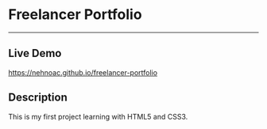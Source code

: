 # Freelancer Portfolio

---

## Live Demo 

https://nehnoac.github.io/freelancer-portfolio

## Description

This is my first project learning with HTML5 and CSS3.
